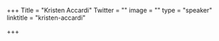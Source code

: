 +++
Title = "Kristen Accardi"
Twitter = ""
image = ""
type = "speaker"
linktitle = "kristen-accardi"

+++


